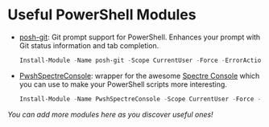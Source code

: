 # Useful PowerShell Modules

- [posh-git](https://github.com/dahlbyk/posh-git): Git prompt support for PowerShell. Enhances your prompt with Git status information and tab completion.
   ```powershell
   Install-Module -Name posh-git -Scope CurrentUser -Force -ErrorAction Stop
   ```
- [PwshSpectreConsole](https://pwshspectreconsole.com/guides/install/): wrapper for the awesome [Spectre Console](https://spectreconsole.net/) which you can use to make your PowerShell scripts more interesting.
   ```powershell
   Install-Module -Name PwshSpectreConsole -Scope CurrentUser -Force -ErrorAction Stop
   ```

_You can add more modules here as you discover useful ones!_